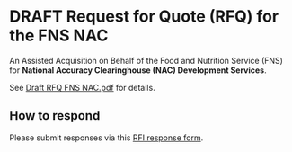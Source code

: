 # DRAFT Request for Quote (RFQ) for the FNS NAC

An Assisted Acquisition on Behalf of the Food and Nutrition Service (FNS) for **National Accuracy Clearinghouse (NAC) Development Services**.

 See [Draft RFQ FNS NAC.pdf](./Draft-RFQ/Draft%20RFQ%20FNS%20NAC.pdf) for details.

## How to respond

Please submit responses via this [RFI response form](https://docs.google.com/forms/d/e/1FAIpQLScfjN9fKLHETNmMq5SWdEVPKn-iC2hx31ERm-w8RTRdGzY-Cw/closedform).

